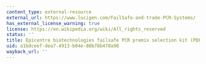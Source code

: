 ```yaml
---
content_type: external-resource
external_url: https://www.lucigen.com/FailSafe-and-trade-PCR-Systems/
has_external_license_warning: true
license: https://en.wikipedia.org/wiki/All_rights_reserved
status: ''
title: Epicentre biotechnologies failsafe PCR premix selection kit (PDF)
uid: a1bdceef-dea7-4913-b04e-80b78b470a90
wayback_url: ''
---
```


